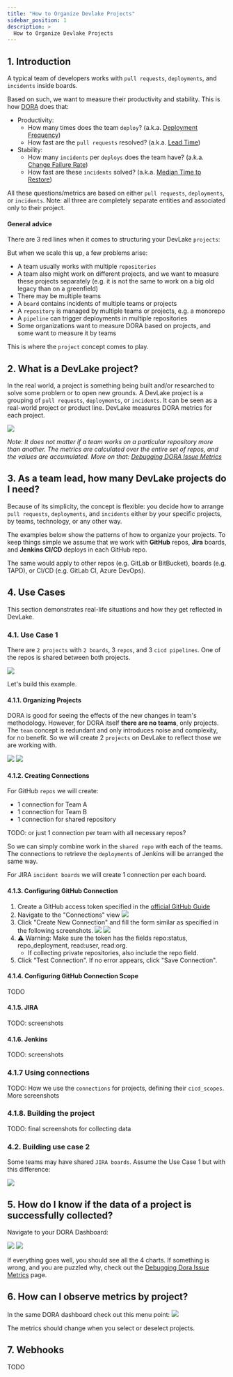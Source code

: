 ```yaml
---
title: "How to Organize Devlake Projects"
sidebar_position: 1
description: >
  How to Organize Devlake Projects
---
```


## 1. Introduction
A typical team of developers works with `pull requests`, `deployments`, and `incidents` inside boards.

Based on such, we want to measure their productivity and stability. This is how [DORA](docs/DORA.md) does that:
- Productivity:
  - How many times does the team `deploy`? (a.k.a. [Deployment Frequency](docs/Metrics/DeploymentFrequency.md))
  - How fast are the `pull requests` resolved? (a.k.a. [Lead Time](docs/Metrics/LeadTimeForChanges.md))
- Stability:
  - How many `incidents` per `deploys` does the team have? (a.k.a. [Change Failure Rate](docs/Metrics/CFR.md))
  - How fast are these `incidents` solved? (a.k.a. [Median Time to Restore](docs/Metrics/MTTR.md))

All these questions/metrics are based on either `pull requests`, `deployments`, or `incidents`.
Note: all three are completely separate entities and associated only to their project.

#### General advice

There are 3 red lines when it comes to structuring your DevLake `projects`:

But when we scale this up, a few problems arise:
- A team usually works with multiple `repositories`
- A team also might work on different projects, and we want to measure these projects separately (e.g. it is not the same to work on a big old legacy than on a greenfield)
- There may be multiple teams
- A `board` contains incidents of multiple teams or projects
- A `repository` is managed by multiple teams or projects, e.g. a monorepo
- A `pipeline` can trigger deployments in multiple repositories
- Some organizations want to measure DORA based on projects, and some want to measure it by teams

This is where the `project` concept comes to play.

## 2. What is a DevLake project?
In the real world, a project is something being built and/or researched to solve some problem or to open new grounds.
A DevLake project is a grouping of `pull requests`, `deployments`, or `incidents`. It can be seen as a real-world project or product line. DevLake measures DORA metrics for each project.

![](project_pipeline.png)

_Note: It does not matter if a team works on a particular repository more than another.
The metrics are calculated over the entire set of repos, and the values are accumulated.
More on that: [Debugging DORA Issue Metrics](docs/Troubleshooting/Dashboard.md#debugging-dora-issue-metrics)_

## 3. As a team lead, how many DevLake projects do I need?

Because of its simplicity, the concept is flexible: you decide how to arrange `pull requests`, `deployments`, and `incidents`
either by your specific projects, by teams, technology, or any other way.

The examples below show the patterns of how to organize your projects.
To keep things simple we assume that we work with **GitHub** repos, **Jira** boards, 
and **Jenkins CI/CD** deploys in each GitHub repo.

The same would apply to other repos (e.g. GitLab or BitBucket), boards (e.g. TAPD), 
or CI/CD (e.g. GitLab CI, Azure DevOps).

## 4. Use Cases
This section demonstrates real-life situations and how they get reflected in DevLake.

### 4.1. Use Case 1

There are `2 projects` with `2 boards`, 3 `repos`, and 3 `cicd pipelines`. 
One of the repos is shared between both projects.

![](project_use_case_1.png)

Let's build this example.

#### 4.1.1. Organizing Projects
DORA is good for seeing the effects of the new changes in team's methodology.
However, for DORA itself **there are no teams**, only projects. 
The `team` concept is redundant and only introduces noise and complexity, for no benefit.
So we will create 2 `projects` on DevLake to reflect those we are working with.

![](create_project_1.png)
![](create_project_2.png)

#### 4.1.2. Creating Connections

For GitHub `repos` we will create:
- 1 connection for Team A
- 1 connection for Team B
- 1 connection for shared repository

TODO: or just 1 connection per team with all necessary repos?

So we can simply combine work in the `shared repo` with each of the teams.
The connections to retrieve the `deployments` of Jenkins will be arranged the same way.

For JIRA `incident boards` we will create 1 connection per each board.

#### 4.1.3. Configuring GitHub Connection
1. Create a GitHub access token specified in the [official GitHub Guide](https://docs.github.com/en/authentication/keeping-your-account-and-data-secure/managing-your-personal-access-tokens#creating-a-personal-access-token-classic)
2. Navigate to the "Connections" view
![](configure_connection_github_1.png)
3. Click "Create New Connection" and fill the form similar as specified in the following screenshots.
![](configure_connection_github_2.png)
![](configure_connection_github_3.png)
4. ⚠️ Warning: Make sure the token has the fields repo:status, repo_deployment, read:user, read:org. 
   - If collecting private repositories, also include the repo field.
5. Click "Test Connection". If no error appears, click "Save Connection".

#### 4.1.4. Configuring GitHub Connection Scope
TODO

#### 4.1.5. JIRA
TODO: screenshots

#### 4.1.6. Jenkins
TODO: screenshots

### 4.1.7 Using connections

TODO: How we use the `connections` for projects, defining their `cicd_scopes`. More screenshots

### 4.1.8. Building the project

TODO: final screenshots for collecting data


### 4.2. Building use case 2

Some teams may have shared `JIRA boards`. Assume the Use Case 1 but with this difference:

![](project_use_case_2.png)

## 5. How do I know if the data of a project is successfully collected?

Navigate to your DORA Dashboard:

![](navigate_to_dora_1.png)
![](navigate_to_dora_2.png)

If everything goes well, you should see all the 4 charts.
If something is wrong, and you are puzzled why, check out the 
[Debugging Dora Issue Metrics](docs/Troubleshooting/Dashboard.md#debugging-dora-issue-metrics) page.

## 6. How can I observe metrics by project?
In the same DORA dashboard check out this menu point:
![](observe_metrics_by_project_panel.png)

The metrics should change when you select or deselect projects.


## 7. Webhooks
TODO
